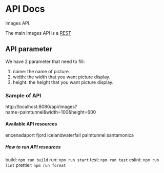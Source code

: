 # API Docs

Images API.

The main Images API is a [REST](http://localhost:8080/api/images)

## API parameter

We have 2 parameter that need to fill:

1. name: the name of picture.
2. width: the width that you want picture display.
1. height: the height that you want picture display.


### Sample of API
http://localhost:8080/api/images?name=palmtunnel&width=100&height=600

#### Available API resources
encenadaport
fjord
icelandwaterfall
palmtunnel
santamonica

##### How to run API resources
build: ```npm run build```
run: ```npm run start```
test: ```npm run test```
eslint: ```npm run lint```
prettier: ```npm run format```